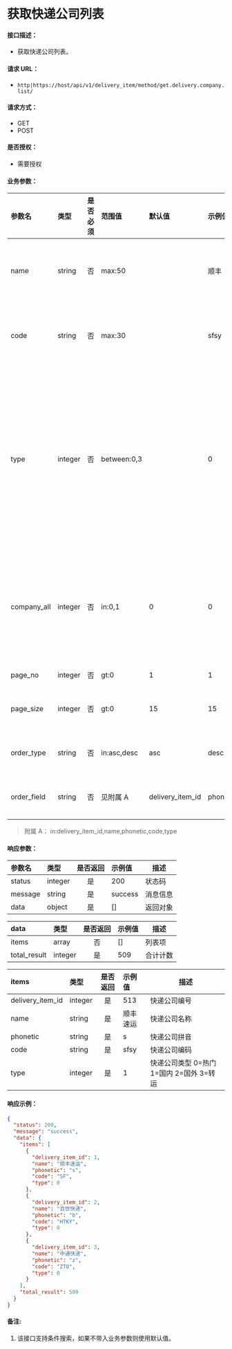 # 获取快递公司列表

#### 接口描述：
- 获取快递公司列表。

#### 请求 URL：
- `http|https://host/api/v1/delivery_item/method/get.delivery.company.list/`

#### 请求方式：
- GET
- POST

#### 是否授权：
- 需要授权

#### 业务参数：
|参数名|类型|是否必须|范围值|默认值|示例值|描述|
|:----|:---|:---:|:-----|:-----|:-----|-----|
|name |string |否 |max:50 | |顺丰 |快递公司名称 |
|code |string |否 |max:30 | |sfsy |快递公司编码 |
|type |integer |否 |between:0,3 | |0 |快递公司类型 0=热门 1=国内 2=国外 3=转运 |
|company_all |integer |否 |in:0,1 |0 |0 |是否获取已删除 0=否 1=是 |
|page_no |integer |否 |gt:0 |1 |1 |页码 |
|page_size |integer |否 |gt:0 |15 |15 |每页数量 |
|order_type |string |否 |in:asc,desc |asc |desc |排序方式 |
|order_field |string |否 |见附属 A |delivery_item_id |phonetic |排序字段 |

> 附属 A：
in:delivery_item_id,name,phonetic,code,type

#### 响应参数：
|参数名|类型|是否返回|示例值|描述|
|:-----|:-----|:---:|:-----|-----|
|status |integer |是 |200 |状态码 |
|message |string |是 |success |消息信息 |
|data |object |是 |[] |返回对象 |

|data|类型|是否返回|示例值|描述|
|:-----|:-----|:---:|:-----|-----|
|items |array |否 |[] |列表项 |
|total_result |integer |是 |509 |合计计数 |

|items|类型|是否返回|示例值|描述|
|:-----|:-----|:---:|:-----|-----|
|delivery_item_id |integer |是 |513 |快递公司编号 |
|name |string |是 |顺丰速运 |快递公司名称 |
|phonetic |string |是 |s |快递公司拼音 |
|code |string |是 |sfsy |快递公司编码 |
|type |integer |是 |1 |快递公司类型 0=热门 1=国内 2=国外 3=转运 |

#### 响应示例：
```json
{
  "status": 200,
  "message": "success",
  "data": {
    "items": [
      {
        "delivery_item_id": 1,
        "name": "顺丰速运",
        "phonetic": "s",
        "code": "SF",
        "type": 0
      },
      {
        "delivery_item_id": 2,
        "name": "百世快递",
        "phonetic": "b",
        "code": "HTKY",
        "type": 0
      },
      {
        "delivery_item_id": 3,
        "name": "中通快递",
        "phonetic": "z",
        "code": "ZTO",
        "type": 0
      }
    ],
    "total_result": 509
  }
}
```

#### 备注:
1. 该接口支持条件搜索，如果不带入业务参数则使用默认值。